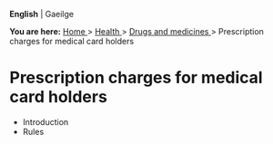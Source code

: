 **English** |  Gaeilge 

**You are here:** [ Home ](/en/) > [ Health ](/en/health/) > [ Drugs and
medicines ](/en/health/drugs-and-medicines/) > Prescription charges for
medical card holders

#  Prescription charges for medical card holders

  * Introduction 
  * Rules 
